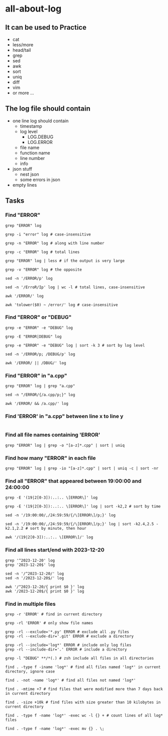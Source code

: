 # all-about-log
## It can be used to Practice
* cat
* less/more
* head/tail
* grep
* sed
* awk
* sort
* uniq
* diff
* vim
* or more ...

## The log file should contain

* one line log should contain
  * timestamp
  * log level
    * LOG.DEBUG
    * LOG.ERROR
  * file name
  * function name
  * line number
  * info
* json stuff
  * nest json
  * some errors in json
* empty lines

## Tasks

### Find "ERROR"

```shell
grep "ERROR" log
```

```shell
grep -i "error" log # case-insensitive
```

```shell
grep -n "ERROR" log # along with line number
```
```shell
grep -c "ERROR" log # total lines
```
```shell
grep "ERROR" log | less # if the output is very large
```

```shell
grep -v "ERROR" log # the opposite
```

```shell
sed -n '/ERROR/p' log
```

```shell
sed -n '/ErroR/Ip' log | wc -l # total lines, case-insensitive
```

```shell
awk '/ERROR/' log
```

```shell
awk 'tolower($0) ~ /error/' log # case-insensitive
```

### Find "ERROR" or "DEBUG"

```shell
grep -e "ERROR" -e "DEBUG" log
```

```shell
grep -E "ERROR|DEBUG" log
```

```shell
grep -e "ERROR" -e "DEBUG" log | sort -k 3 # sort by log level
```

```shell
sed -n '/ERROR/p; /DEBUG/p' log
```

```shell
awk '/ERROR/ || /DBUG/' log
```

### Find  "ERROR" in "a.cpp"

```shell
grep "ERROR" log | grep "a.cpp"
```

```shell
sed -n "/ERROR/{/a.cpp/p;}" log
```

```shell
awk '/ERROR/ && /a.cpp/' log
```

### Find 'ERROR' in "a.cpp" between line x to line y
```shell
```

### Find all file names containing 'ERROR'

```shell
grep "ERROR" log | grep -o "[a-z]*.cpp" | sort | uniq
```

### Find how many "ERROR" in each file

```shell
grep "ERROR" log | grep -io "[a-z]*.cpp" | sort | uniq -c | sort -nr
```

### Find  all "ERROR" that appeared between 19:00:00 and 24:00:00

```shell
grep -E '(19|2[0-3]):..:.. \[ERROR\]' log
```

```shell
grep -E '(19|2[0-3]):..:.. \[ERROR\]' log | sort -k2,2 # sort by time
```

```shell
sed -n '/19:00:00/,/24:59:59/{/\[ERROR\]/p;}' log
```

```shell
sed -n '/19:00:00/,/24:59:59/{/\[ERROR\]/p;}' log | sort -k2.4,2.5 -k2.1,2.2 # sort by minute, then hour
```

```shell
awk '/(19|2[0-3]):..:.. \[ERROR\]/' log
```

### Find all lines start/end with 2023-12-20

```shell
grep '^2023-12-20' log
grep '2023-12-20$' log
```

```shell
sed -n '/^2023-12-20/' log
sed -n '/2023-12-20$/' log
```

```shell
awk '/^2023-12-20/{ print $0 }' log
awk '/2023-12-20$/{ print $0 }' log
```

### Find in multiple files

```shell
grep -r 'ERROR' # find in current directory
```

```shell
grep -rl 'ERROR' # only show file names
```

```shell
grep -rl --exclude='*.py' ERROR # exclude all .py files
grep -rl --exclude-dir='.git' ERROR # exclude a directory
```

```shell
grep -rl --include='log*' ERROR # include only log files
grep -rl --include-dir='.' ERROR # include a directory
```

```shell
grep -l "DEBUG" **/*(.) # zsh include all files in all directories
```

```shell
find . -type f -iname 'log*' # find all files named 'log*' in current directory, ignore case
```

```shell
find . -not -name 'log*' # find all files not named 'log*'
```

```shell
find . -mtime +7 # find files that were modified more than 7 days back in current directory
```

```shell
find . -size +10k # find files with size greater than 10 kilobytes in current directory
```

```shell
find . -type f -name 'log*' -exec wc -l {} + # count lines of all log* files
```

```shell
find . -type f -name 'log*' -exec mv {} . \;
```



